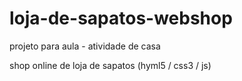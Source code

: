 # loja-de-sapatos-webshop

projeto para aula - atividade de casa

shop online de loja de sapatos (hyml5 / css3 / js)
